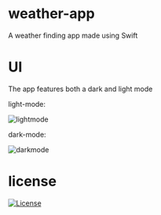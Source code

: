 # weather-app
A weather finding app made using Swift

# UI
The app features both a dark and light mode 

light-mode:

![lightmode](https://user-images.githubusercontent.com/82123863/114093461-2003e600-9889-11eb-9d1c-2d36753ad894.png)

dark-mode:

![darkmode](https://user-images.githubusercontent.com/82123863/114093462-21cda980-9889-11eb-9a27-1101c024c01c.png)

# license

[![License](https://img.shields.io/badge/License-EPL%201.0-red.svg)](https://opensource.org/licenses/EPL-1.0)
